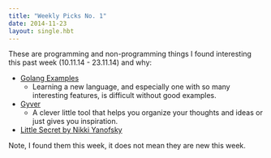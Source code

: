 ```yaml
---
title: "Weekly Picks No. 1"
date: 2014-11-23
layout: single.hbt
---
```


These are programming and non-programming things I found interesting this past week (10.11.14 - 23.11.14) and why:

- [Golang Examples](http://golang-examples.tumblr.com/)
    - Learning a new language, and especially one with so many interesting features, is difficult without good examples.
- [Gyver](https://github.com/reimertz/gyver)
    - A clever little tool that helps you organize your thoughts and ideas or just gives you inspiration.
- [Little Secret by Nikki Yanofsky](http://www.amazon.com/Little-Secret-Nikki-Yanofsky/dp/B00N63SU96/ref=sr_1_1?s=dmusic&ie=UTF8&qid=1416313842&sr=1-1&keywords=Little+Secret)



Note, I found them this week, it does not mean they are new this week.
